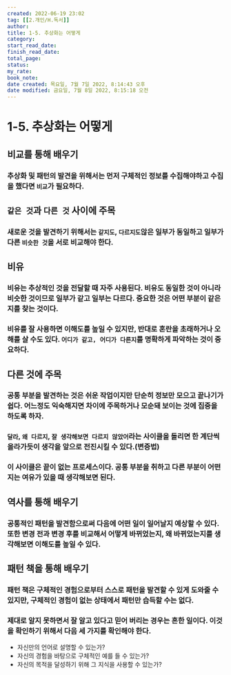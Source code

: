 ```yaml
---
created: 2022-06-19 23:02
tag: [[2.개인/H.독서]]
author:
title: 1-5. 추상화는 어떻게
category:
start_read_date:
finish_read_date:
total_page:
status:
my_rate: 
book_note:
date created: 목요일, 7월 7일 2022, 8:14:43 오후
date modified: 금요일, 7월 8일 2022, 8:15:18 오전
---
```

# 1-5. 추상화는 어떻게

## 비교를 통해 배우기
### 추상화 및 패턴의 발견을 위해서는 먼저 구체적인 정보를 수집해야하고 수집을 했다면 `비교`가 필요하다.

## `같은 것`과 `다른 것` 사이에 주목
### 새로운 것을 발견하기 위해서는 `같지도`, `다르지도`않은 일부가 동일하고 일부가 다른 `비슷한 것`을 서로 비교해야 한다.

## 비유
### 비유는 추상적인 것을 전달할 때 자주 사용된다. 비유도 동일한 것이 아니라 비슷한 것이므로 일부가 같고 일부는 다르다. 중요한 것은 어떤 부분이 같은지를 찾는 것이다.
### 비유를 잘 사용하면 이해도를 높일 수 있지만, 반대로 혼란을 초래하거나 오해를 살 수도 있다. `어디가 같고, 어디가 다른지`를 명확하게 파악하는 것이 중요하다.

## 다른 것에 주목
### 공통 부분을 발견하는 것은 쉬운 작업이지만 단순히 정보만 모으고 끝나기가 쉽다. 어느정도 익숙해지면 차이에 주목하거나 모순돼 보이는 것에 집중을 하도록 하자.
### `달라`, `왜 다르지`, `잘 생각해보면 다르지 않았어`라는 사이클을 돌리면 한 계단씩 올라가듯이 생각을 앞으로 전진시킬 수 있다.(변증법)
### 이 사이클은 끝이 없는 프로세스이다. 공통 부분을 취하고 다른 부분이 어떤지는 여유가 있을 때 생각해보면 된다.

## 역사를 통해 배우기
### 공통적인 패턴을 발견함으로써 다음에 어떤 일이 일어날지 예상할 수 있다. 또한 변경 전과 변경 후를 비교해서 어떻게 바뀌었는지, 왜 바뀌었는지를 생각해보면 이해도를 높일 수 있다.

## 패턴 책을 통해 배우기
### 패턴 책은 구체적인 경험으로부터 스스로 패턴을 발견할 수 있게 도와줄 수 있지만, 구체적인 경험이 없는 상태에서 패턴만 습득할 수는 없다.
### 제대로 알지 못하면서 잘 알고 있다고 믿어 버리는 경우는 흔한 일이다. 이것을 확인하기 위해서 다음 세 가지를 확인해야 한다.
- 자신만의 언어로 설명할 수 있는가?
- 자신의 경험을 바탕으로 구체적인 예를 들 수 있는가?
- 자신의 목적을 달성하기 위해 그 지식을 사용할 수 있는가?
